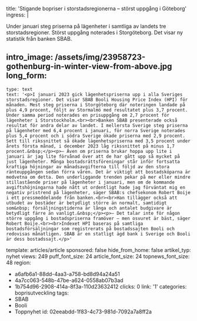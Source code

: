 title: 'Stigande bopriser i storstadsregionerna – störst uppgång i Göteborg'
ingress: |
  <p>Under januari steg priserna på lägenheter i samtliga av landets tre storstadsregioner. Störst uppgång noterades i Storgöteborg. Det visar ny statistik från banken SBAB.
  </p>
  
intro_image: /assets/img/23958723-gothenburg-in-winter-view-from-above.jpg
long_form:
  -
    type: text
    text: '<p>I januari 2023 gick lägenhetspriserna upp i alla Sveriges storstadsregioner. Det visar SBAB Booli Housing Price Index (HPI) för månaden. Mest steg priserna i Storgöteborg där noteringen landade på plus 4,9 procent, följt av Stormalmö med resultatet plus 3,7 procent. Under samma period noterades en prisuppgång om 2,7 procent för lägenheter i Storstockholm.<br><br>Banken SBAB presenterade också resultat för andra delar av landet. I mellersta Sverige steg priserna på lägenheter med 6,4 procent i januari, för norra Sverige noterades plus 5,4 procent och i södra Sverige ökade priserna med 2,9 procent. Sett till rikssnittet så ökade lägenhetspriserna med 3,5 procent under årets första månad, i december 2023 låg rikssnittet på minus 1,7 procent.&nbsp;</p><p>– Även om priserna brukar hoppa upp lite i januari är jag lite förvånad över att de har gått upp så mycket på just lägenheter. Många bostadsrättsföreningar står inför fortsatta kraftiga höjningar av månadsavgifterna till följd av den stora ränteuppgången sedan förra våren. Det är viktigt att bostadsköparna är medvetna om detta. Den underliggande trenden pekar på mer eller mindre stillastående priser på lägenheter i januari, men om de kommande avgiftshöjningarna hade nått ut ordentligt hade jag förväntat mig en negativ pristrend på lägenheter, säger SBAB:s chefsekonom Robert Boije i ett pressmeddelande från banken.<br><br>Han tillägger också att utbudet av bostäder är betydligt större än normalt, samtidigt som&nbsp; försäljningstiderna är långa och antalet budgivare är betydligt färre än vanligt.&nbsp;</p><p>– Det talar inte för någon större uppgång i bostadspriserna framöver – men osvuret är bäst, säger Robert Boije.<br><br>Indexet HPI baseras på samtliga bostadsförsäljningar som registrerats på bostadssajten Booli och redovisas månatligen. SBAB är en statligt ägd bank i Sverige och Booli är dess bostadssajt.</p>'
template: articles/article
sponsored: false
hide_from_home: false
artikel_typ: nyhet
views: 249
puff_font_size: 24
article_font_size: 24
topnews_font_size: 48
region:
  - a6afb6a1-88dd-4aa3-a758-bd8d94a24a51
  - 4a7cc063-548b-47be-a624-0558ab07b3ad
  - 1b754d96-2908-414a-8f3a-110d23632412
clicks: 0
link: '1'
categories: boprisutveckling
tags:
  - SBAB
  - Booli
  - Toppnyhet
id: 02eeabdd-1f83-4c73-981d-7092a7a8ff2a
